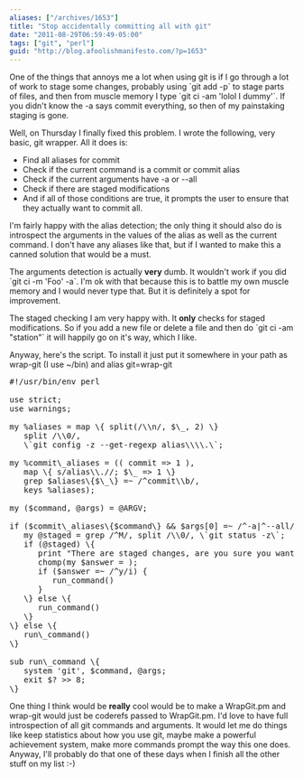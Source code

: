 ```yaml
---
aliases: ["/archives/1653"]
title: "Stop accidentally committing all with git"
date: "2011-08-29T06:59:49-05:00"
tags: ["git", "perl"]
guid: "http://blog.afoolishmanifesto.com/?p=1653"
---
```

One of the things that annoys me a lot when using git is if I go through a lot of work to stage some changes, probably using \`git add -p\` to stage parts of files, and then from muscle memory I type \`git ci -am 'lolol I dummy'\`. If you didn't know the -a says commit everything, so then of my painstaking staging is gone.

Well, on Thursday I finally fixed this problem. I wrote the following, very basic, git wrapper. All it does is:

- Find all aliases for commit
- Check if the current command is a commit or commit alias
- Check if the current arguments have -a or --all
- Check if there are staged modifications
- And if all of those conditions are true, it prompts the user to ensure that they actually want to commit all.

I'm fairly happy with the alias detection; the only thing it should also do is introspect the arguments in the values of the alias as well as the current command. I don't have any aliases like that, but if I wanted to make this a canned solution that would be a must.

The arguments detection is actually **very** dumb. It wouldn't work if you did \`git ci -m 'Foo' -a\`. I'm ok with that because this is to battle my own muscle memory and I would never type that. But it is definitely a spot for improvement.

The staged checking I am very happy with. It **only** checks for staged modifications. So if you add a new file or delete a file and then do \`git ci -am "station"\` it will happily go on it's way, which I like.

Anyway, here's the script. To install it just put it somewhere in your path as wrap-git (I use ~/bin) and alias git=wrap-git

<pre>
#!/usr/bin/env perl

use strict;
use warnings;

my %aliases = map \{ split(/\\n/, $\_, 2) \}
   split /\\0/,
   \`git config -z --get-regexp alias\\\\.\`;

my %commit\_aliases = (( commit =&gt; 1 ),
   map \{ s/alias\\.//; $\_ =&gt; 1 \}
   grep $aliases\{$\_\} =~ /^commit\\b/,
   keys %aliases);

my ($command, @args) = @ARGV;

if ($commit\_aliases\{$command\} &amp;&amp; $args[0] =~ /^-a|^--all/) \{
   my @staged = grep /^M/, split /\\0/, \`git status -z\`;
   if (@staged) \{
      print "There are staged changes, are you sure you want to commit all? (y/N) ";
      chomp(my $answer = <stdin>);
      if ($answer =~ /^y/i) {
         run_command()
      }
   \} else \{
      run_command()
   \}
\} else \{
   run\_command()
\}

sub run\_command \{
   system 'git', $command, @args;
   exit $? &gt;&gt; 8;
\}
</stdin></pre>

One thing I think would be **really** cool would be to make a WrapGit.pm and wrap-git would just be coderefs passed to WrapGit.pm. I'd love to have full introspection of all git commands and arguments. It would let me do things like keep statistics about how you use git, maybe make a powerful achievement system, make more commands prompt the way this one does. Anyway, I'll probably do that one of these days when I finish all the other stuff on my list :-)
